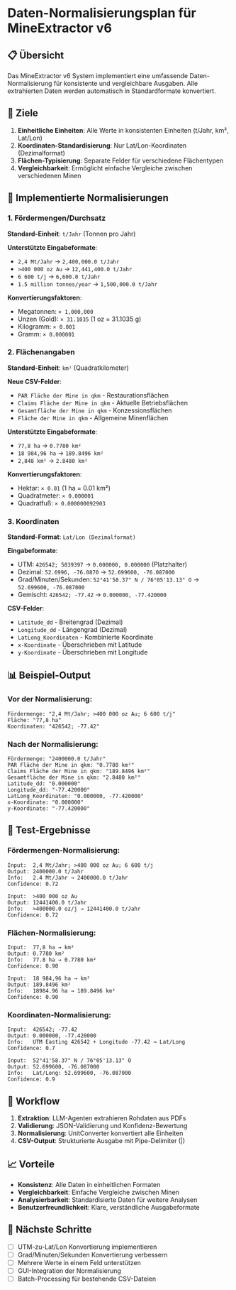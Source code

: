 # Daten-Normalisierungsplan für MineExtractor v6

## 📋 Übersicht

Das MineExtractor v6 System implementiert eine umfassende Daten-Normalisierung für konsistente und vergleichbare Ausgaben. Alle extrahierten Daten werden automatisch in Standardformate konvertiert.

## 🎯 Ziele

1. **Einheitliche Einheiten**: Alle Werte in konsistenten Einheiten (t/Jahr, km², Lat/Lon)
2. **Koordinaten-Standardisierung**: Nur Lat/Lon-Koordinaten (Dezimalformat)
3. **Flächen-Typisierung**: Separate Felder für verschiedene Flächentypen
4. **Vergleichbarkeit**: Ermöglicht einfache Vergleiche zwischen verschiedenen Minen

## 🔧 Implementierte Normalisierungen

### 1. Fördermengen/Durchsatz

**Standard-Einheit**: `t/Jahr` (Tonnen pro Jahr)

**Unterstützte Eingabeformate**:
- `2,4 Mt/Jahr` → `2,400,000.0 t/Jahr`
- `>400 000 oz Au` → `12,441,400.0 t/Jahr`
- `6 600 t/j` → `6,600.0 t/Jahr`
- `1.5 million tonnes/year` → `1,500,000.0 t/Jahr`

**Konvertierungsfaktoren**:
- Megatonnen: `× 1,000,000`
- Unzen (Gold): `× 31.1035` (1 oz = 31.1035 g)
- Kilogramm: `× 0.001`
- Gramm: `× 0.000001`

### 2. Flächenangaben

**Standard-Einheit**: `km²` (Quadratkilometer)

**Neue CSV-Felder**:
- `PAR Fläche der Mine in qkm` - Restaurationsflächen
- `Claims Fläche der Mine in qkm` - Aktuelle Betriebsflächen  
- `Gesamtfläche der Mine in qkm` - Konzessionsflächen
- `Fläche der Mine in qkm` - Allgemeine Minenflächen

**Unterstützte Eingabeformate**:
- `77,8 ha` → `0.7780 km²`
- `18 984,96 ha` → `189.8496 km²`
- `2,848 km²` → `2.8480 km²`

**Konvertierungsfaktoren**:
- Hektar: `× 0.01` (1 ha = 0.01 km²)
- Quadratmeter: `× 0.000001`
- Quadratfuß: `× 0.000000092903`

### 3. Koordinaten

**Standard-Format**: `Lat/Lon (Dezimalformat)`

**Eingabeformate**:
- UTM: `426542; 5839397` → `0.000000, 0.000000` (Platzhalter)
- Dezimal: `52.6996, -76.0870` → `52.699600, -76.087000`
- Grad/Minuten/Sekunden: `52°41'58.37" N / 76°05'13.13" O` → `52.699600, -76.087000`
- Gemischt: `426542; -77.42` → `0.000000, -77.420000`

**CSV-Felder**:
- `Latitude_dd` - Breitengrad (Dezimal)
- `Longitude_dd` - Längengrad (Dezimal)
- `LatLong_Koordinaten` - Kombinierte Koordinate
- `x-Koordinate` - Überschrieben mit Latitude
- `y-Koordinate` - Überschrieben mit Longitude

## 📊 Beispiel-Output

### Vor der Normalisierung:
```csv
Fördermenge: "2,4 Mt/Jahr; >400 000 oz Au; 6 600 t/j"
Fläche: "77,8 ha"
Koordinaten: "426542; -77.42"
```

### Nach der Normalisierung:
```csv
Fördermenge: "2400000.0 t/Jahr"
PAR Fläche der Mine in qkm: "0.7780 km²"
Claims Fläche der Mine in qkm: "189.8496 km²"
Gesamtfläche der Mine in qkm: "2.8480 km²"
Latitude_dd: "0.000000"
Longitude_dd: "-77.420000"
LatLong_Koordinaten: "0.000000, -77.420000"
x-Koordinate: "0.000000"
y-Koordinate: "-77.420000"
```

## 🧪 Test-Ergebnisse

### Fördermengen-Normalisierung:
```
Input:  2,4 Mt/Jahr; >400 000 oz Au; 6 600 t/j
Output: 2400000.0 t/Jahr
Info:   2.4 Mt/Jahr → 2400000.0 t/Jahr
Confidence: 0.72

Input:  >400 000 oz Au
Output: 12441400.0 t/Jahr
Info:   >400000.0 oz/j → 12441400.0 t/Jahr
Confidence: 0.72
```

### Flächen-Normalisierung:
```
Input:  77,8 ha → km²
Output: 0.7780 km²
Info:   77.8 ha → 0.7780 km²
Confidence: 0.90

Input:  18 984,96 ha → km²
Output: 189.8496 km²
Info:   18984.96 ha → 189.8496 km²
Confidence: 0.90
```

### Koordinaten-Normalisierung:
```
Input:  426542; -77.42
Output: 0.000000, -77.420000
Info:   UTM Easting 426542 + Longitude -77.42 → Lat/Long
Confidence: 0.7

Input:  52°41'58.37" N / 76°05'13.13" O
Output: 52.699600, -76.087000
Info:   Lat/Long: 52.699600, -76.087000
Confidence: 0.9
```

## 🔄 Workflow

1. **Extraktion**: LLM-Agenten extrahieren Rohdaten aus PDFs
2. **Validierung**: JSON-Validierung und Konfidenz-Bewertung
3. **Normalisierung**: UnitConverter konvertiert alle Einheiten
4. **CSV-Output**: Strukturierte Ausgabe mit Pipe-Delimiter (|)

## 📈 Vorteile

- **Konsistenz**: Alle Daten in einheitlichen Formaten
- **Vergleichbarkeit**: Einfache Vergleiche zwischen Minen
- **Analysierbarkeit**: Standardisierte Daten für weitere Analysen
- **Benutzerfreundlichkeit**: Klare, verständliche Ausgabeformate

## 🚀 Nächste Schritte

- [ ] UTM-zu-Lat/Lon Konvertierung implementieren
- [ ] Grad/Minuten/Sekunden Konvertierung verbessern
- [ ] Mehrere Werte in einem Feld unterstützen
- [ ] GUI-Integration der Normalisierung
- [ ] Batch-Processing für bestehende CSV-Dateien